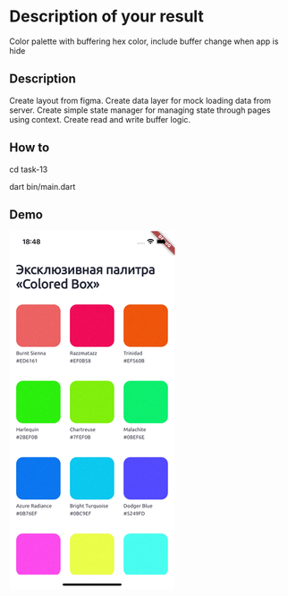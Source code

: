 # Description of your result

Color palette with buffering hex color, include buffer change when app is hide
## Description

Create layout from figma. Create data layer for mock loading data from server. Create simple state manager for managing state through pages using context. Create read and write buffer logic.

## How to

cd task-13

dart bin/main.dart

## Demo

![result.gif](assets/docs/result.gif)